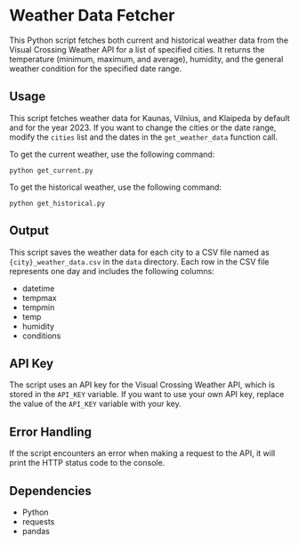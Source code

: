 # Weather Data Fetcher

This Python script fetches both current and historical weather data from the Visual Crossing Weather API for a list of specified cities. It returns the temperature (minimum, maximum, and average), humidity, and the general weather condition for the specified date range.


## Usage

This script fetches weather data for Kaunas, Vilnius, and Klaipeda by default and for the year 2023. If you want to change the cities or the date range, modify the `cities` list and the dates in the `get_weather_data` function call.

To get the current weather, use the following command:

```shell
python get_current.py
```

To get the historical weather, use the following command:

```shell
python get_historical.py
```

## Output

This script saves the weather data for each city to a CSV file named as `{city}_weather_data.csv` in the `data` directory. Each row in the CSV file represents one day and includes the following columns:

- datetime
- tempmax
- tempmin
- temp
- humidity
- conditions

## API Key

The script uses an API key for the Visual Crossing Weather API, which is stored in the `API_KEY` variable. If you want to use your own API key, replace the value of the `API_KEY` variable with your key.

## Error Handling

If the script encounters an error when making a request to the API, it will print the HTTP status code to the console.

## Dependencies

- Python
- requests
- pandas
